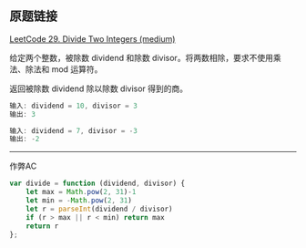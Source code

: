 ## 原题链接

[LeetCode 29. Divide Two Integers (medium)](https://leetcode-cn.com/problems/divide-two-integers/)

给定两个整数，被除数 dividend 和除数 divisor。将两数相除，要求不使用乘法、除法和 mod 运算符。

返回被除数 dividend 除以除数 divisor 得到的商。

```cpp
输入: dividend = 10, divisor = 3
输出: 3

输入: dividend = 7, divisor = -3
输出: -2
```

---

作弊AC

```javascript
var divide = function (dividend, divisor) {
    let max = Math.pow(2, 31)-1
    let min = -Math.pow(2, 31)
    let r = parseInt(dividend / divisor)
    if (r > max || r < min) return max
    return r
};
```
